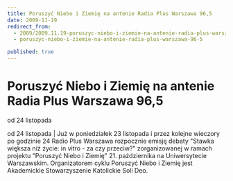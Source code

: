 ```yaml
---
title: Poruszyć Niebo i Ziemię na antenie Radia Plus Warszawa 96,5
date: 2009-11-19
redirect_from: 
  - 2009/2009.11.19-poruszyc-niebo-i-ziemie-na-antenie-radia-plus-warszawa-96-5
  - poruszyc-niebo-i-ziemie-na-antenie-radia-plus-warszawa-96-5

published: true
---
```




# Poruszyć Niebo i Ziemię na antenie Radia Plus Warszawa 96,5 

<time>od 24 listopada</time>

od 24 listopada | Już w poniedziałek 23 listopada i przez kolejne wieczory po godzinie 24 Radio Plus Warszawa rozpocznie emisję debaty "Stawka większa niż życie: in vitro - za czy przeciw?" zorganizowanej w ramach projektu "Poruszyć Niebo i Ziemię" 21. października na Uniwersytecie Warszawskim.
Organizatorem cyklu Poruszyć Niebo i Ziemię jest Akademickie Stowarzyszenie Katolickie Soli Deo. 

<!--CONTENT FROM OLD SERVER (jos before 2013): od 24 listopada | Już w poniedziałek 23 listopada i przez kolejne wieczory po godzinie 24 Radio Plus Warszawa rozpocznie emisję debaty "Stawka większa niż życie: in vitro - za czy przeciw?" zorganizowanej w ramach projektu "Poruszyć Niebo i Ziemię" 21. października na Uniwersytecie Warszawskim.
Organizatorem cyklu Poruszyć Niebo i Ziemię jest Akademickie Stowarzyszenie Katolickie Soli Deo. 
-->

<!--{{json:{"created_date":"2009-11-19 15:42:10","publish_down":"0000-00-00 00:00:00","id":"808"}}}-->